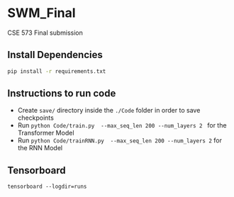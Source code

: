 # SWM_Final
CSE 573 Final submission

## Install Dependencies

```bash
pip install -r requirements.txt
```
## Instructions to run code
- Create ```save/``` directory inside the ``./Code`` folder in order to save checkpoints
- Run ```python Code/train.py  --max_seq_len 200 --num_layers 2 ``` for the Transformer Model
- Run ```python Code/trainRNN.py  --max_seq_len 200 --num_layers 2``` for the RNN Model

## Tensorboard
```tensorboard --logdir=runs```
